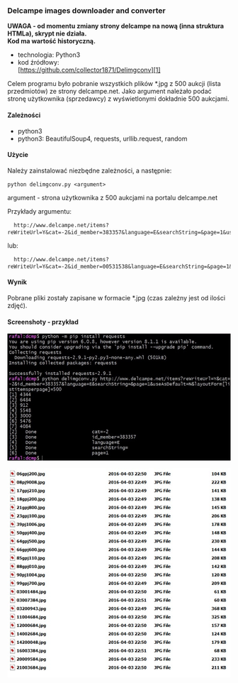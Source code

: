 ### Delcampe images downloader and converter

**UWAGA - od momentu zmiany strony delcampe na nową (inna struktura HTMLa), skrypt nie działa.  
Kod ma wartość historyczną.**

* technologia: Python3
* kod źródłowy:   
[https://github.com/collector1871/Delimgconv][1]  

Celem programu było pobranie wszystkich plików *.jpg z 500 aukcji (lista przedmiotów) ze strony delcampe.net.
Jako argument należało podać stronę użytkownika (sprzedawcy) z wyświetlonymi dokładnie 500 aukcjami.

[1]: https://github.com/collector1871/Delimgconv
#### Zależności

- python3
- python3: BeautifulSoup4, requests, urllib.request, random 

#### Użycie

Należy zainstalować niezbędne zależności, a następnie:

	python delimgconv.py <argument>

argument - strona użytkownika z 500 aukcjami na portalu delcampe.net

Przykłady argumentu:


      http://www.delcampe.net/items?reWriteUrl=Y&cat=-2&id_member=383357&language=E&searchString=&page=1&useAsDefault=N&layoutForm[listitemsperpage]=500

lub:  

      http://www.delcampe.net/items?reWriteUrl=Y&cat=-2&id_member=00531538&language=E&searchString=&page=1&useAsDefault=N&layoutForm[listitemsperpage]=500

#### Wynik
	
Pobrane pliki zostały zapisane w formacie *.jpg (czas zależny jest od ilości zdjęć).

#### Screenshoty - przykład

![Start](https://raw.githubusercontent.com/collector1871/Delimgconv/master/Delimgconv1.jpg)

![pobrane fotki](https://raw.githubusercontent.com/collector1871/Delimgconv/master/Delimgconv2.jpg)
